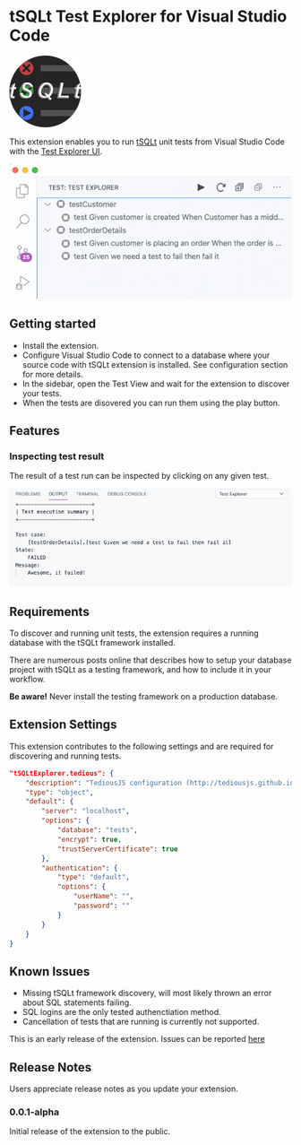 # tSQLt Test Explorer for Visual Studio Code

![logo](images/icon.png)

This extension enables you to run [tSQLt](https://github.com/tSQLt-org/tSQLt) unit tests from Visual Studio Code with the [Test Explorer UI](https://marketplace.visualstudio.com/items?itemName=hbenl.vscode-test-explorer).

![feature_discover_run](images/feature_discover_run.gif)


## Getting started

- Install the extension.
- Configure Visual Studio Code to connect to a database where your source code with tSQLt extension is installed. See configuration section for more details. 
- In the sidebar, open the Test View and wait for the extension to discover your tests.
- When the tests are disovered you can run them using the play button. 

## Features

### Inspecting test result

The result of a test run can be inspected by clicking on any given test.  

![feature_test_result](images/feature_test_result.png)

## Requirements

To discover and running unit tests, the extension requires a running database with the tSQLt framework installed. 

There are numerous posts online that describes how to setup your database project with tSQLt as a testing framework, and how to include it in your workflow.

**Be aware!** Never install the testing framework on a production database.

## Extension Settings

This extension contributes to the following settings and are required for discovering and running tests.

```json
"tSQLtExplorer.tedious": {
    "description": "TediousJS configuration (http://tediousjs.github.io/tedious/)",
    "type": "object",
    "default": {
        "server": "localhost",
        "options": {
            "database": "tests",
            "encrypt": true,
            "trustServerCertificate": true
        },
        "authentication": {
            "type": "default",
            "options": {
                "userName": "",
                "password": ""
            }
        }
    }
}
```

## Known Issues

- Missing tSQLt framework discovery, will most likely thrown an error about SQL statements failing.
- SQL logins are the only tested authenctiation method.
- Cancellation of tests that are running is currently not supported.

This is an early release of the extension. Issues can be reported [here]()

## Release Notes

Users appreciate release notes as you update your extension.

### 0.0.1-alpha

Initial release of the extension to the public. 

